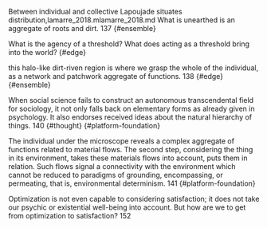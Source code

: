 Between individual and collective Lapoujade situates distribution,lamarre_2018.mlamarre_2018.md
What is unearthed is an aggregate of roots and dirt. 137 {#ensemble}

What is the agency of a threshold? What does acting as a threshold bring into the world? {#edge}

this halo-like dirt-riven region is where we grasp the whole of the individual, as a network and patchwork aggregate of functions. 138  {#edge} {#ensemble}

When social science fails to construct an autonomous transcendental field for sociology, it not only falls back on elementary forms as already given in psychology. It also endorses received ideas about the natural hierarchy of things. 140 {#thought} {#platform-foundation}

The individual under the microscope reveals a complex aggregate of functions related to material flows. The second step, considering the thing in its environment, takes these materials flows into account, puts them in relation. Such flows signal a connectivity with the environment which cannot be reduced to paradigms of grounding, encompassing, or permeating, that is, environmental determinism. 141 {#platform-foundation}

Optimization is not even capable to considering satisfaction; it does not take our psychic or existential well-being into account. But how are we to get from optimization to satisfaction? 152 



